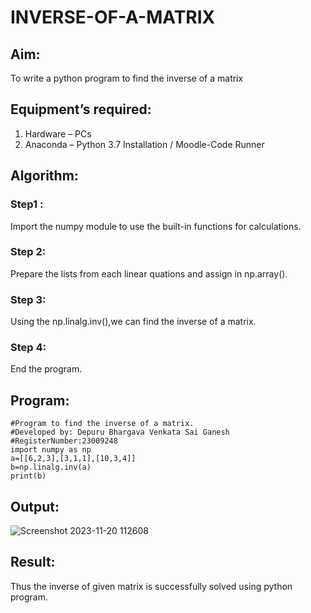 # INVERSE-OF-A-MATRIX
## Aim:
To write a python program to find the inverse of a matrix
## Equipment’s required:
1. 	Hardware – PCs
2. 	Anaconda – Python 3.7 Installation / Moodle-Code Runner
## Algorithm:
### Step1 : 
Import the numpy module to use the built-in functions for calculations.
### Step 2: 
Prepare the lists from each linear quations and assign in np.array().
### Step 3: 
Using the np.linalg.inv(),we can find the inverse of a matrix.
### Step 4: 
End the program.
## Program:
```
#Program to find the inverse of a matrix.
#Developed by: Depuru Bhargava Venkata Sai Ganesh
#RegisterNumber:23009248
import numpy as np
a=[[6,2,3],[3,1,1],[10,3,4]]
b=np.linalg.inv(a)
print(b)
```
## Output:
![Screenshot 2023-11-20 112608](https://github.com/saiganesh2006/INVERSE-OF-A-MATRIX/assets/145742342/dfbe1936-ffe3-48cd-9e7f-b41521f97731)

## Result:
Thus the inverse of given matrix is successfully solved using python program.

